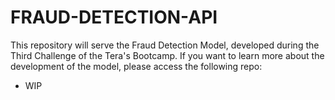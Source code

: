 # FRAUD-DETECTION-API

This repository will serve the Fraud Detection Model, developed during the Third Challenge of the Tera's Bootcamp. If you want to learn more about the development of the model, please access the following repo:

- WIP



